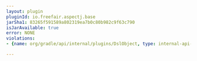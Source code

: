 ```yaml
---
layout: plugin
pluginId: io.freefair.aspectj.base
jarSha1: 83265f591589a802319ea7b0c80b982c9f63c790
isJarAvailable: true
error: NONE
violations:
- {name: org/gradle/api/internal/plugins/DslObject, type: internal-api-usage}

---
```

